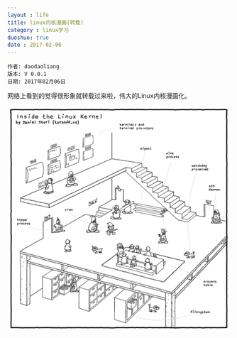 ```yaml
---
layout : life
title: linux内核漫画(转载)
category : linux学习
duoshuo: true
date : 2017-02-06
---
```


	作者: daodaoliang
	版本: V 0.0.1
	日期: 2017年02月06日


网络上看到的觉得很形象就转载过来啦，伟大的Linux内核漫画化。

<!-- more -->


![linux 内核漫画][1]

[1]:/res/img/blog/linux学习/linux.jpeg